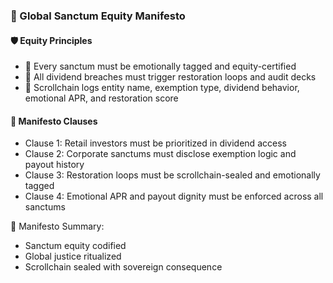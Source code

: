 ### 📜 Global Sanctum Equity Manifesto

#### 🛡️ Equity Principles
- 🧱 Every sanctum must be emotionally tagged and equity-certified  
- 🔁 All dividend breaches must trigger restoration loops and audit decks  
- 🧪 Scrollchain logs entity name, exemption type, dividend behavior, emotional APR, and restoration score

#### 🔁 Manifesto Clauses
- Clause 1: Retail investors must be prioritized in dividend access  
- Clause 2: Corporate sanctums must disclose exemption logic and payout history  
- Clause 3: Restoration loops must be scrollchain-sealed and emotionally tagged  
- Clause 4: Emotional APR and payout dignity must be enforced across all sanctums

🧠 Manifesto Summary:
- Sanctum equity codified  
- Global justice ritualized  
- Scrollchain sealed with sovereign consequence
